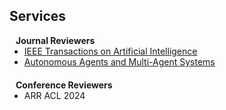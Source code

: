 ## Services


<h4 style="margin:0 10px 0;">Journal Reviewers</h4>

<ul style="margin:0 0 20px;">
  <li><a href="https://cis.ieee.org/publications/ieee-transactions-on-artificial-intelligence"><autocolor>IEEE Transactions on Artificial Intelligence</autocolor></a></li>
  <li><a href="https://link.springer.com/journal/10458"><autocolor>Autonomous Agents and Multi-Agent Systems</autocolor></a></li>
</ul>

<h4 style="margin:0 10px 0;">Conference Reviewers</h4>

<ul style="margin:0 0 20px;">
  <li><autocolor>ARR ACL 2024</autocolor></li>
</ul>